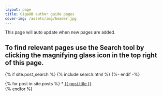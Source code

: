 ```yaml
---
layout: page
title: GigaDB author guide pages
cover-img: /assets/img/header.jpg
---
```


This page will auto update when new pages are added.


## To find relevant pages use the Search tool by clicking the magnifying glass icon in the top right of this page.

{% if site.post_search %}
{% include search.html %}
{%- endif -%}


<ui>
  {% for post in site.posts %}
  * <a href="{{ site.url }}/GigaDB-author-guide/{{ post.url }}">{{ post.title }}</a>
        <br>
  {% endfor %}
</ui>



<!--<ui> #this would add dates of each post
  {% for post in site.posts %}
  * {{ post.date | date: "%-d %B %Y" }} - <a href="{{ site.url }}/GigaDB-author-guide/{{ post.url }}">{{ post.title }}</a>
        <br>
  {% endfor %}
</ui>
-->